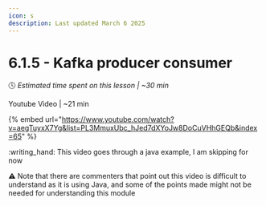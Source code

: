 ```yaml
---
icon: s
description: Last updated March 6 2025
---
```


# 6.1.5 - Kafka producer consumer

:clock4:  _Estimated time spent on this lesson | \~30 min_

Youtube Video | \~21 min

{% embed url="https://www.youtube.com/watch?v=aegTuyxX7Yg&list=PL3MmuxUbc_hJed7dXYoJw8DoCuVHhGEQb&index=65" %}

:writing\_hand: This video goes through a java example, I am skipping for now

:warning: Note that there are commenters that point out this video is difficult to understand as it is using Java, and some of the points made might not be needed for understanding this module



